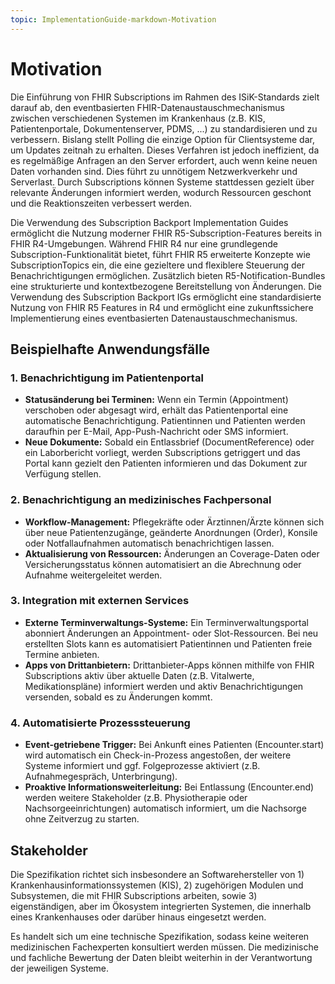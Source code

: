 ```yaml
---
topic: ImplementationGuide-markdown-Motivation
---
```


# Motivation

Die Einführung von FHIR Subscriptions im Rahmen des ISiK-Standards zielt darauf ab, den
eventbasierten FHIR-Datenaustauschmechanismus zwischen verschiedenen Systemen im Krankenhaus (z.B.
KIS, Patientenportale, Dokumentenserver, PDMS, ...) zu standardisieren und zu verbessern. Bislang
stellt Polling die einzige Option für Clientsysteme dar, um Updates zeitnah zu erhalten. Dieses
Verfahren ist jedoch ineffizient, da es regelmäßige Anfragen an den Server erfordert, auch wenn
keine neuen Daten vorhanden sind. Dies führt zu unnötigem Netzwerkverkehr und Serverlast. Durch
Subscriptions können Systeme stattdessen gezielt über relevante Änderungen informiert werden,
wodurch Ressourcen geschont und die Reaktionszeiten verbessert werden.

Die Verwendung des Subscription Backport Implementation Guides ermöglicht die Nutzung moderner FHIR
R5-Subscription-Features bereits in FHIR R4-Umgebungen. Während FHIR R4 nur eine grundlegende
Subscription-Funktionalität bietet, führt FHIR R5 erweiterte Konzepte wie SubscriptionTopics ein,
die eine gezieltere und flexiblere Steuerung der Benachrichtigungen ermöglichen. Zusätzlich bieten
R5-Notification-Bundles eine strukturierte und kontextbezogene Bereitstellung von Änderungen. Die
Verwendung des Subscription Backport IGs ermöglicht eine standardisierte Nutzung von FHIR R5
Features in R4 und ermöglicht eine zukunftssichere Implementierung eines eventbasierten
Datenaustauschmechanismus.

## Beispielhafte Anwendungsfälle

### 1. Benachrichtigung im Patientenportal

* **Statusänderung bei Terminen:** Wenn ein Termin (Appointment) verschoben oder abgesagt wird,
  erhält das Patientenportal eine automatische Benachrichtigung. Patientinnen und Patienten werden
  daraufhin per E-Mail, App-Push-Nachricht oder SMS informiert.
* **Neue Dokumente:** Sobald ein Entlassbrief (DocumentReference) oder ein Laborbericht vorliegt,
  werden Subscriptions getriggert und das Portal kann gezielt den Patienten informieren und das
  Dokument zur Verfügung stellen.

### 2. Benachrichtigung an medizinisches Fachpersonal

* **Workflow-Management:** Pflegekräfte oder Ärztinnen/Ärzte können sich über neue Patientenzugänge,
  geänderte Anordnungen (Order), Konsile oder Notfallaufnahmen automatisch benachrichtigen lassen.
* **Aktualisierung von Ressourcen:** Änderungen an Coverage-Daten oder Versicherungsstatus können
  automatisiert an die Abrechnung oder Aufnahme weitergeleitet werden.

### 3. Integration mit externen Services

* **Externe Terminverwaltungs-Systeme:** Ein Terminverwaltungsportal abonniert Änderungen an
  Appointment- oder Slot-Ressourcen. Bei neu erstellten Slots kann es automatisiert Patientinnen und
  Patienten freie Termine anbieten.
* **Apps von Drittanbietern:** Drittanbieter-Apps können mithilfe von FHIR Subscriptions aktiv über
  aktuelle Daten (z.B. Vitalwerte, Medikationspläne) informiert werden und aktiv Benachrichtigungen
  versenden, sobald es zu Änderungen kommt.

### 4. Automatisierte Prozesssteuerung

* **Event-getriebene Trigger:** Bei Ankunft eines Patienten (Encounter.start) wird automatisch ein
  Check-in-Prozess angestoßen, der weitere Systeme informiert und ggf. Folgeprozesse aktiviert (z.B.
  Aufnahmegespräch, Unterbringung).
* **Proaktive Informationsweiterleitung:** Bei Entlassung (Encounter.end) werden weitere
  Stakeholder (z.B. Physiotherapie oder Nachsorgeeinrichtungen) automatisch informiert, um die
  Nachsorge ohne Zeitverzug zu starten.

## Stakeholder

Die Spezifikation richtet sich insbesondere an Softwarehersteller von 1)
Krankenhausinformationssystemen (KIS), 2) zugehörigen Modulen und Subsystemen, die mit FHIR
Subscriptions arbeiten, sowie 3) eigenständigen, aber im Ökosystem integrierten Systemen, die
innerhalb eines Krankenhauses oder darüber hinaus eingesetzt werden.

Es handelt sich um eine technische Spezifikation, sodass keine weiteren medizinischen Fachexperten
konsultiert werden müssen. Die medizinische und fachliche Bewertung der Daten bleibt weiterhin in
der Verantwortung der jeweiligen Systeme.
